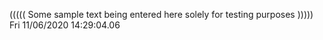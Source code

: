 ((((( Some sample text being entered here solely for testing purposes ))))) Fri 11/06/2020 14:29:04.06
